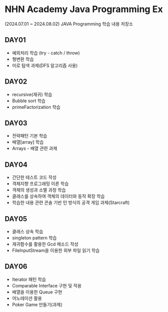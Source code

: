 # NHN Academy Java Programming Ex
(2024.07.01 ~ 2024.08.02) JAVA Programming 학습 내용 저장소

## DAY01
- 예외처리 학습 (try - catch / throw)
- 형변환 학습
- 미로 탐색 과제(DFS 알고리즘 사용)

## DAY02
- recursive(재귀) 학습
- Bubble sort 학습
- primeFactorization 학습 

## DAY03
- 전략패턴 기본 학습
- 배열[array] 학습
- Arrays - 배열 관련 과제

## DAY04
- 간단한 테스트 코드 작성
- 객체지향 프로그래밍 이론 학습
- 객체의 생성과 소멸 과정 학습
- 클래스를 상속하여 객체의 데이터와 동작 확장 학습
- 학습한 내용 관련 콘솔 기반 턴 방식의 공격 게임 과제(Starcraft)

## DAY05
- 클래스 상속 학습
- singleton pattern 학습
- 재귀함수를 활용한 Gcd 메소드 작성
- FileInputStream을 이용한 외부 파일 읽기 학습

## DAY06
- Iterator 패턴 학습
- Comparable Interface 구현 및 적용
- 배열을 이용한 Queue 구현
- 어노테이션 활용
- Poker Game 만들기(과제)
